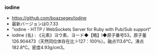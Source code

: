 ### iodine

* https://github.com/boazsegev/iodine
* 最新バージョンは0.7.33
* "iodine - HTTP / WebSockets Server for Ruby with Pub/Sub support"
* iodine  {名} : 《元素》ヨウ素、ヨード◆【略】I◆原子番号53。原子量126.904473（天然同位体存在比 I-127：100％）。融点113.6℃。沸点182.8℃。密度4.93g/cm3。

